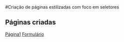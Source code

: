 #Criação de páginas estilizadas com foco em seletores

## Páginas criadas

[Página1](paginas/pagina1.html)
[Formulário](paginas/formulario.html)